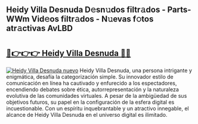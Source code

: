 ## Heidy Villa Desnuda D𝚎sn𝚞dos filtr𝚊dos - Parts-WWm Vid𝚎os filtr𝚊dos - N𝚞evas f𝚘tos atr𝚊ctivas AvLBD

# <h2><a href="http://mb8dne.tromn.icu/?c=Heidy+Villa+Desnuda">🔗👉👉👉 Heidy Villa Desnuda 🔗🔗</a></h2>

[![Heidy Villa Desnuda nuevo](https://i.imgur.com/pEAQMta.gif)](http://mb8dne.tromn.icu/?c=Heidy+Villa+Desnuda)
Heidy Villa Desnuda, una persona intrigante y enigmática, desafía la categorización simple. Su innovador estilo de comunicación en línea ha cautivado y enfurecido a los espectadores, encendiendo debates sobre ética, autorrepresentación y la naturaleza evolutiva de las comunidades virtuales. A pesar de la ambigüedad de sus objetivos futuros, su papel en la configuración de la esfera digital es incuestionable. Con un espíritu inquebrantable y un atractivo innegable, el alcance de Heidy Villa Desnuda en el universo digital es ilimitado.
